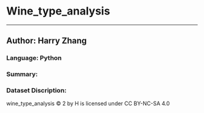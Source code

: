 # Wine_type_analysis
---
## Author: Harry Zhang 
### Language: Python


### Summary:


### Dataset Discription:
wine_type_analysis © 2 by H is licensed under CC BY-NC-SA 4.0
